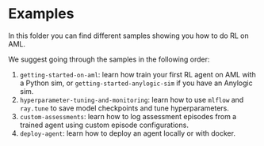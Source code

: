 # Examples

In this folder you can find different samples showing you how to do RL on
AML.

We suggest going through the samples in the following order:

1. ``getting-started-on-aml``: learn how train your first RL agent on AML
   with a Python sim, or ``getting-started-anylogic-sim`` if you have an
   Anylogic sim.
2. ``hyperparameter-tuning-and-monitoring``: learn how to use `mlflow` and `ray.tune` to save model checkpoints and tune hyperparameters.
3. ``custom-assessments``: learn how to log assessment episodes from a trained agent using custom episode configurations.
4. ``deploy-agent``: learn how to deploy an agent locally or with docker.
